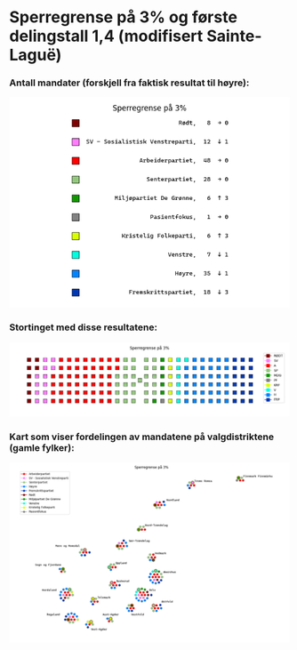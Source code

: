 # Sperregrense på 3% og første delingstall 1,4 (modifisert Sainte-Laguë)

### Antall mandater (forskjell fra faktisk resultat til høyre):
![Faktiske resultater](seter.png)
### Stortinget med disse resultatene:  
![Faktiske resultater, tinget](tinget.png)
### Kart som viser fordelingen av mandatene på valgdistriktene (gamle fylker):  
![Faktiske resultater, kart](kart.png)